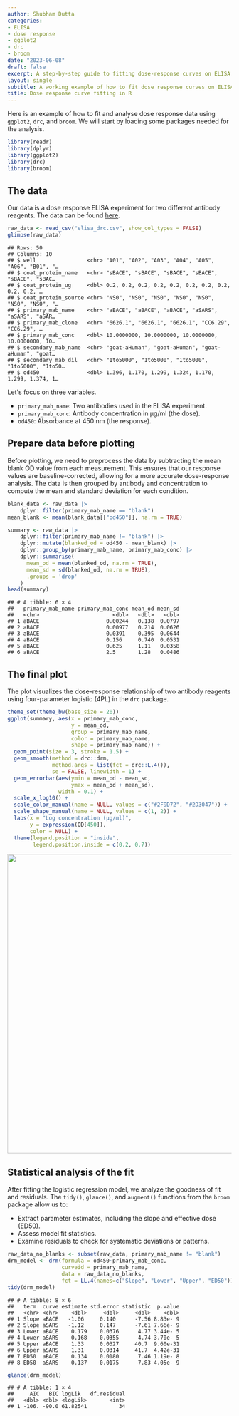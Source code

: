 ```yaml
---
author: Shubham Dutta
categories:
- ELISA
- dose response
- ggplot2
- drc
- broom
date: "2023-06-08"
draft: false
excerpt: A step-by-step guide to fitting dose-response curves on ELISA data in R using `ggplot2`, `drc`, and `broom.` This tutorial walks through data preparation, visualization, curve fitting, and statistical analysis of the model.
layout: single
subtitle: A working example of how to fit dose response curves on ELISA data in R.
title: Dose response curve fitting in R
---
```


Here is an example of how to fit and analyse dose response data using `ggplot2`, `drc`, and `broom`. We will start by loading some packages needed for the analysis.


``` r
library(readr)
library(dplyr)
library(ggplot2)
library(drc)
library(broom)
```

## The data

Our data is a dose response ELISA experiment for two different antibody reagents. The data can be found [here](elisa_drc.csv).


``` r
raw_data <- read_csv("elisa_drc.csv", show_col_types = FALSE)
glimpse(raw_data)
```

```
## Rows: 50
## Columns: 10
## $ well                <chr> "A01", "A02", "A03", "A04", "A05", "A06", "B01", "…
## $ coat_protein_name   <chr> "sBACE", "sBACE", "sBACE", "sBACE", "sBACE", "sBAC…
## $ coat_protein_ug     <dbl> 0.2, 0.2, 0.2, 0.2, 0.2, 0.2, 0.2, 0.2, 0.2, 0.2, …
## $ coat_protein_source <chr> "NS0", "NS0", "NS0", "NS0", "NS0", "NS0", "NS0", "…
## $ primary_mab_name    <chr> "aBACE", "aBACE", "aBACE", "aSARS", "aSARS", "aSAR…
## $ primary_mab_clone   <chr> "6626.1", "6626.1", "6626.1", "CC6.29", "CC6.29", …
## $ primary_mab_conc    <dbl> 10.0000000, 10.0000000, 10.0000000, 10.0000000, 10…
## $ secondary_mab_name  <chr> "goat-aHuman", "goat-aHuman", "goat-aHuman", "goat…
## $ secondary_mab_dil   <chr> "1to5000", "1to5000", "1to5000", "1to5000", "1to50…
## $ od450               <dbl> 1.396, 1.170, 1.299, 1.324, 1.170, 1.299, 1.374, 1…
```

Let's focus on three variables.
-   `primary_mab_name`: Two antibodies used in the ELISA experiment.
-   `primary_mab_conc`: Antibody concentration in µg/ml (the dose).
-   `od450`: Absorbance at 450 nm (the response).

## Prepare data before plotting

Before plotting, we need to preprocess the data by subtracting the mean blank OD value from each measurement. This ensures that our response values are baseline-corrected, allowing for a more accurate dose-response analysis. The data is then grouped by antibody and concentration to compute the mean and standard deviation for each condition.


``` r
blank_data <- raw_data |>
    dplyr::filter(primary_mab_name == "blank")
mean_blank <- mean(blank_data[["od450"]], na.rm = TRUE)

summary <- raw_data |>
    dplyr::filter(primary_mab_name != "blank") |>
    dplyr::mutate(blanked_od = od450 - mean_blank) |>
    dplyr::group_by(primary_mab_name, primary_mab_conc) |>
    dplyr::summarise(
      mean_od = mean(blanked_od, na.rm = TRUE),
      mean_sd = sd(blanked_od, na.rm = TRUE),
      .groups = 'drop'
    )
head(summary)
```

```
## # A tibble: 6 × 4
##   primary_mab_name primary_mab_conc mean_od mean_sd
##   <chr>                       <dbl>   <dbl>   <dbl>
## 1 aBACE                     0.00244   0.138  0.0797
## 2 aBACE                     0.00977   0.214  0.0626
## 3 aBACE                     0.0391    0.395  0.0644
## 4 aBACE                     0.156     0.740  0.0531
## 5 aBACE                     0.625     1.11   0.0358
## 6 aBACE                     2.5       1.28   0.0486
```

## The final plot

The plot visualizes the dose-response relationship of two antibody reagents using four-parameter logistic (4PL) in the `drc` package.


``` r
theme_set(theme_bw(base_size = 20))
ggplot(summary, aes(x = primary_mab_conc, 
                    y = mean_od, 
                    group = primary_mab_name, 
                    color = primary_mab_name,
                    shape = primary_mab_name)) +
  geom_point(size = 3, stroke = 1.5) +
  geom_smooth(method = drc::drm, 
              method.args = list(fct = drc::L.4()),
              se = FALSE, linewidth = 1) +
  geom_errorbar(aes(ymin = mean_od - mean_sd,
                    ymax = mean_od + mean_sd),
                width = 0.1) +
  scale_x_log10() +
  scale_color_manual(name = NULL, values = c("#2F9D72", "#2D3047")) +
  scale_shape_manual(name = NULL, values = c(1, 2)) +
  labs(x = "Log concentration (µg/ml)",
       y = expression(OD[450]),
       color = NULL) +
  theme(legend.position = "inside",
        legend.position.inside = c(0.2, 0.7))
```

<img src="{{< blogdown/postref >}}index_files/figure-html/plot-data-1.png" width="672" />

## Statistical analysis of the fit

After fitting the logistic regression model, we analyze the goodness of fit and residuals. The `tidy()`, `glance()`, and `augment()` functions from the `broom` package allow us to:

-   Extract parameter estimates, including the slope and effective dose (ED50).
-   Assess model fit statistics.
-   Examine residuals to check for systematic deviations or patterns.


``` r
raw_data_no_blanks <- subset(raw_data, primary_mab_name != "blank")
drm_model <- drm(formula = od450~primary_mab_conc, 
                 curveid = primary_mab_name, 
                 data = raw_data_no_blanks, 
                 fct = LL.4(names=c("Slope", "Lower", "Upper", "ED50")))
tidy(drm_model)
```

```
## # A tibble: 8 × 6
##   term  curve estimate std.error statistic  p.value
##   <chr> <chr>    <dbl>     <dbl>     <dbl>    <dbl>
## 1 Slope aBACE   -1.06     0.140      -7.56 8.83e- 9
## 2 Slope aSARS   -1.12     0.147      -7.61 7.66e- 9
## 3 Lower aBACE    0.179    0.0376      4.77 3.44e- 5
## 4 Lower aSARS    0.168    0.0355      4.74 3.70e- 5
## 5 Upper aBACE    1.33     0.0327     40.7  9.60e-31
## 6 Upper aSARS    1.31     0.0314     41.7  4.42e-31
## 7 ED50  aBACE    0.134    0.0180      7.46 1.19e- 8
## 8 ED50  aSARS    0.137    0.0175      7.83 4.05e- 9
```

``` r
glance(drm_model)
```

```
## # A tibble: 1 × 4
##     AIC   BIC logLik   df.residual
##   <dbl> <dbl> <logLik>       <int>
## 1 -106. -90.0 61.82541          34
```
